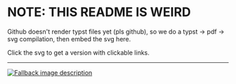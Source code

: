 # NOTE: THIS README IS WEIRD

Github doesn't render typst files yet (pls github), so we do a typst -> pdf -> svg compilation,
then embed the svg here.

Click the svg to get a version with clickable links.

----------

<a href="https://wentam.github.io/docs-testing/" target="_blank" rel="noopener noreferrer">
  <picture>
    <source media="(prefers-color-scheme: dark)" srcset="docs/README-dark.svg">
    <source media="(prefers-color-scheme: light)" srcset="docs/README-light.svg">
    <img alt="Fallback image description" src="default-image.png">
  </picture>
</a>

